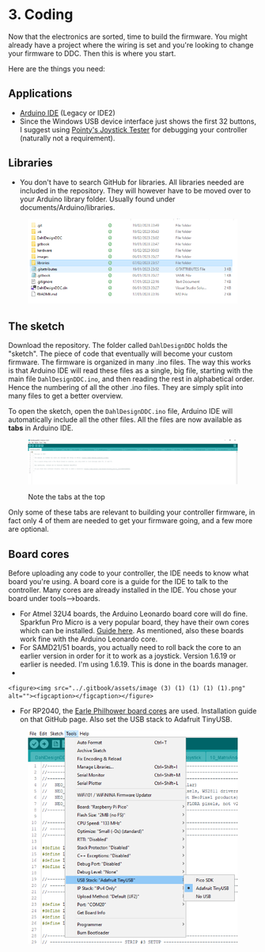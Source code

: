 # 3. Coding

Now that the electronics are sorted, time to build the firmware. You might already have a project where the wiring is set and you're looking to change your firmware to DDC. Then this is where you start.

Here are the things you need:

## Applications

* [Arduino IDE](https://www.arduino.cc/en/software) (Legacy or IDE2)
* Since the Windows USB device interface just shows the first 32 buttons, I suggest using [Pointy's Joystick Tester](http://www.planetpointy.co.uk/joystick-test-application/) for debugging your controller (naturally not a requirement).

## Libraries

* You don't have to search GitHub for libraries. All libraries needed are included in the repository. They will however have to be moved over to your Arduino library folder. Usually found under documents/Arduino/libraries.&#x20;

<figure><img src="../.gitbook/assets/image (24) (2).png" alt=""><figcaption></figcaption></figure>

## The sketch

Download the repository. The folder called `DahlDesignDDC` holds the "sketch". The piece of code that eventually will become your custom firmware. The firmware is organized in many .ino files. The way this works is that Arduino IDE will read these files as a single, big file, starting with the main file `DahlDesignDDC.ino`, and then reading the rest in alphabetical order. Hence the numbering of all the other .ino files. They are simply split into many files to get a better overview.&#x20;

To open the sketch, open the `DahlDesignDDC.ino` file, Arduino IDE will automatically include all the other files. All the files are now available as **tabs** in Arduino IDE.

<figure><img src="../.gitbook/assets/image (6) (1) (1).png" alt=""><figcaption><p>Note the tabs at the top</p></figcaption></figure>

&#x20;Only some of these tabs are relevant to building your controller firmware, in fact only 4 of them are needed to get your firmware going, and a few more are optional.&#x20;

##

## Board cores

Before uploading any code to your controller, the IDE needs to know what board you're using. A board core is a guide for the IDE to talk to the controller. Many cores are already installed in the IDE. You chose your board under tools-->boards.

* For Atmel 32U4 boards, the Arduino Leonardo board core will do fine. Sparkfun Pro Micro is a very popular board, they have their own cores which can be installed. [Guide here](https://learn.sparkfun.com/tutorials/pro-micro--fio-v3-hookup-guide). As mentioned, also these boards work fine with the Arduino Leonardo core.&#x20;
* For SAMD21/51 boards, you actually need to roll back the core to an earlier version in order for it to work as a joystick. Version 1.6.19 or earlier is needed. I'm using 1.6.19. This is done in the boards manager.
*

    <figure><img src="../.gitbook/assets/image (3) (1) (1) (1) (1).png" alt=""><figcaption></figcaption></figure>
* For RP2040, the [Earle Philhower board cores](https://github.com/earlephilhower/arduino-pico) are used. Installation guide on that GitHub page. Also set the USB stack to Adafruit TinyUSB.

<figure><img src="../.gitbook/assets/image (19) (2).png" alt=""><figcaption></figcaption></figure>

